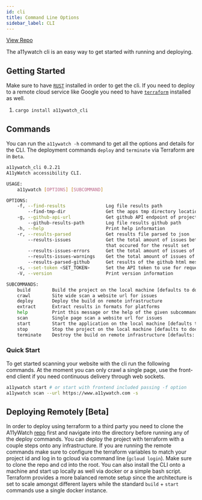 ```yaml
---
id: cli
title: Command Line Options
sidebar_label: CLI
---
```


[View Repo](https://github.com/A11yWatch/a11ywatch/tree/main/cli)

The a11ywatch cli is an easy way to get started with running and deploying.

## Getting Started

Make sure to have [`RUST`](https://www.rust-lang.org/tools/install) installed in order to get the cli. If you need to deploy to a remote cloud service like Google
you need to have [`terraform`](https://learn.hashicorp.com/tutorials/terraform/install-cli) installed as well.

1. `cargo install a11ywatch_cli`

## Commands

You can run the `a11ywatch -h` command to get all the options and details for the CLI. The deployment commands `deploy` and `terminate` via Terraform are in `Beta`.

```sh
a11ywatch_cli 0.2.21
A11yWatch accessibility CLI.

USAGE:
    a11ywatch [OPTIONS] [SUBCOMMAND]

OPTIONS:
    -f, --find-results               Log file results path
        --find-tmp-dir               Get the apps tmp directory location
    -g, --github-api-url             Get github API endpoint of project
        --github-results-path        Log file results github path
    -h, --help                       Print help information
    -r, --results-parsed             Get results file parsed to json
        --results-issues             Get the total amount of issues between errors,warning,notice
                                     that occured for the result set
        --results-issues-errors      Get the total amount of issues of type error from result set
        --results-issues-warnings    Get the total amount of issues of type warning from result set
        --results-parsed-github      Get results of the github html message
    -s, --set-token <SET_TOKEN>      Set the API token to use for request
    -V, --version                    Print version information

SUBCOMMANDS:
    build        Build the project on the local machine [defaults to docker runtime]
    crawl        Site wide scan a website url for issues
    deploy       Deploy the build on remote infrastructure
    extract      Extract results in formats for platforms
    help         Print this message or the help of the given subcommand(s)
    scan         Single page scan a website url for issues
    start        Start the application on the local machine [defaults to docker runtime]
    stop         Stop the project on the local machine [defaults to docker runtime]
    terminate    Destroy the build on remote infrastructure [defaults: GCP]
```

### Quick Start

To get started scanning your website with the cli run the following commands.
At the moment you can only crawl a single page, use the front-end client if you need continuous delivery through web sockets.

```sh
a11ywatch start # or start with frontend included passing -f option
a11ywatch scan --url https://www.a11ywatch.com -s
```

## Deploying Remotely [Beta]

In order to deploy using terraform to a third party you need to clone the A11yWatch [repo](https://github.com/A11yWatch/terraform-provider) first and navigate into the directory before running any of the deploy commands.
You can deploy the project with terraform with a couple steps onto any infrastructure. If you are running the remote commands make sure to configure the terraform variables to match your project id and log in to gcloud via command line (`gcloud login`). Make sure to clone the repo and cd into the root. You can also install the CLI onto a machine and start up locally as well via docker or a simple bash script. Terraform provides a more balanced remote setup since the architecture is set to scale amongst different layers while the standard `build` + `start` commands use a single docker instance.
